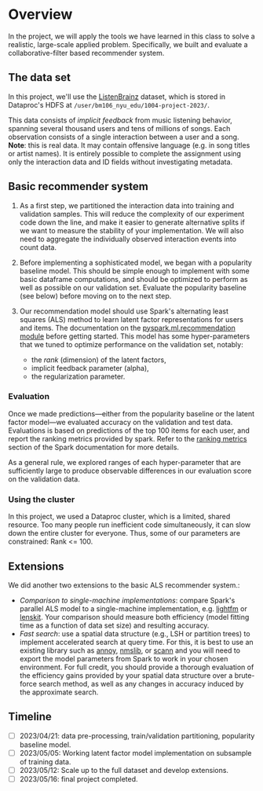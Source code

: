 # Overview

In the project, we will apply the tools we have learned in this class to solve a realistic, large-scale applied problem.
Specifically, we built and evaluate a collaborative-filter based recommender system. 

## The data set

In this project, we'll use the [ListenBrainz](https://listenbrainz.org/) dataset, which is stored in Dataproc's HDFS at `/user/bm106_nyu_edu/1004-project-2023/`.

This data consists of *implicit feedback* from music listening behavior, spanning several thousand users and tens of millions of songs.
Each observation consists of a single interaction between a user and a song.
**Note**: this is real data.  It may contain offensive language (e.g. in song titles or artist names).  It is entirely possible to complete the assignment using only the interaction data and ID fields without investigating metadata.


## Basic recommender system

1.  As a first step, we partitioned the interaction data into training and validation samples.
    This will reduce the complexity of our experiment code down the line, and make it easier to generate alternative splits if we want to measure the stability of your implementation.
    We will also need to aggregate the individually observed interaction events into count data.

2.  Before implementing a sophisticated model, we began with a popularity baseline model.
    This should be simple enough to implement with some basic dataframe computations, and should be optimized to perform as well as possible on our validation set.
    Evaluate the popularity baseline (see below) before moving on to the next step.

3.  Our recommendation model should use Spark's alternating least squares (ALS) method to learn latent factor representations for users and items.
    The documentation on the [pyspark.ml.recommendation module](https://spark.apache.org/docs/3.0.1/ml-collaborative-filtering.html) before getting started.
    This model has some hyper-parameters that we tuned to optimize performance on the validation set, notably:
      - the *rank* (dimension) of the latent factors,
      - implicit feedback parameter (alpha),
      - the regularization parameter.

### Evaluation

Once we made predictions—either from the popularity baseline or the latent factor model—we evaluated accuracy on the validation and test data.
Evaluations is based on predictions of the top 100 items for each user, and report the ranking metrics provided by spark.
Refer to the [ranking metrics](https://spark.apache.org/docs/3.0.1/mllib-evaluation-metrics.html#ranking-systems) section of the Spark documentation for more details.

As a general rule, we explored ranges of each hyper-parameter that are sufficiently large to produce observable differences in our evaluation score on the validation data.


### Using the cluster

In this project, we used a Dataproc cluster, which is a limited, shared resource. Too many people run inefficient code simultaneously, it can slow down the entire cluster for everyone. Thus, some of our parameters are constrained: Rank <= 100.

## Extensions

We did another two extensions to the basic ALS recommender system.:

  - *Comparison to single-machine implementations*: compare Spark's parallel ALS model to a single-machine implementation, e.g. [lightfm](https://github.com/lyst/lightfm) or [lenskit](https://github.com/lenskit/lkpy).  Your comparison should measure both efficiency (model fitting time as a function of data set size) and resulting accuracy.
  - *Fast search*: use a spatial data structure (e.g., LSH or partition trees) to implement accelerated search at query time.  For this, it is best to use an existing library such as [annoy](https://github.com/spotify/annoy), [nmslib](https://github.com/nmslib/nmslib), or [scann](https://github.com/google-research/google-research/tree/master/scann) and you will need to export the model parameters from Spark to work in your chosen environment.  For full credit, you should provide a thorough evaluation of the efficiency gains provided by your spatial data structure over a brute-force search method, as well as any changes in accuracy induced by the approximate search.

## Timeline

- [ ] 2023/04/21: data pre-processing, train/validation partitioning, popularity baseline model.
- [ ] 2023/05/05: Working latent factor model implementation on subsample of training data.
- [ ] 2023/05/12: Scale up to the full dataset and develop extensions.
- [ ] 2023/05/16: final project completed.
